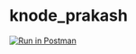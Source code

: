 # knode_prakash
[![Run in Postman](https://run.pstmn.io/button.svg)](https://god.gw.postman.com/run-collection/21663859-8712a355-0024-4813-a2cc-fa728274e442?action=collection%2Ffork&source=rip_markdown&collection-url=entityId%3D21663859-8712a355-0024-4813-a2cc-fa728274e442%26entityType%3Dcollection%26workspaceId%3Daac91fec-6817-4eae-b2eb-f42b80da9310)
